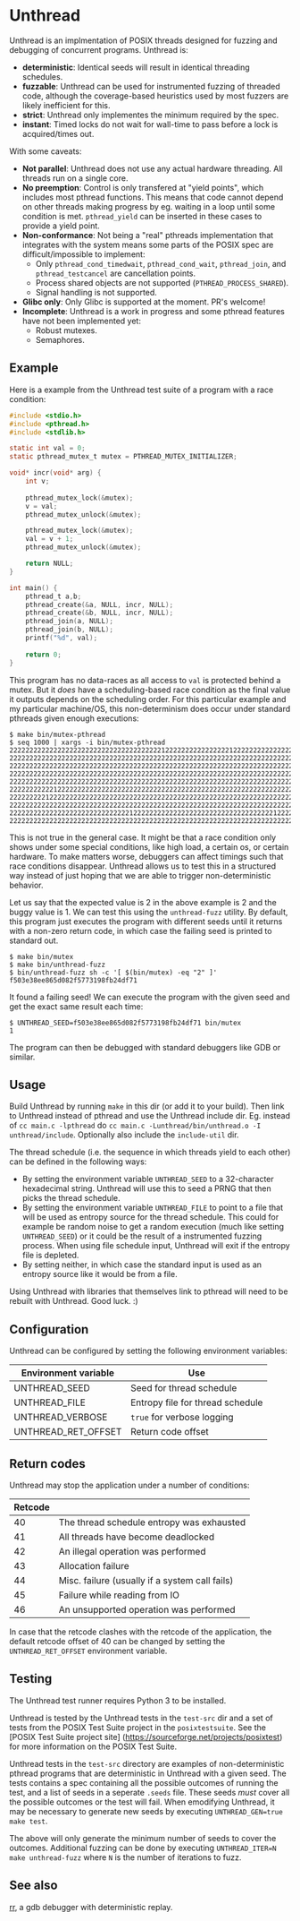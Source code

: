 Unthread
========

Unthread is an implmentation of POSIX threads designed for fuzzing and debugging of concurrent
programs. Unthread is:

- **deterministic**: Identical seeds will result in identical threading schedules.
- **fuzzable**: Unthread can be used for instrumented fuzzing of threaded code, although the
  coverage-based heuristics used by most fuzzers are likely inefficient for this.
- **strict**: Unthread only implementes the minimum required by the spec.
- **instant**: Timed locks do not wait for wall-time to pass before a lock is acquired/times out.

With some caveats:

- **Not parallel**: Unthread does not use any actual hardware threading. All threads run on a single
  core.
- **No preemption**: Control is only transfered at "yield points", which includes most pthread
  functions. This means that code cannot depend on other threads making progress by eg. waiting in a
  loop until some condition is met. `pthread_yield` can be inserted in these cases to provide a
  yield point.
- **Non-conformance**: Not being a "real" pthreads implementation that integrates with the system
  means some parts of the POSIX spec are difficult/impossible to implement:
  - Only `pthread_cond_timedwait`, `pthread_cond_wait`, `pthread_join`, and `pthread_testcancel` are
    cancellation points.
  - Process shared objects are not supported (`PTHREAD_PROCESS_SHARED`).
  - Signal handling is not supported.
- **Glibc only**: Only Glibc is supported at the moment. PR's welcome!
- **Incomplete**: Unthread is a work in progress and some pthread features have not been implemented
  yet:
  - Robust mutexes.
  - Semaphores.

Example
-------

Here is a example from the Unthread test suite of a program with a race condition:

```c
#include <stdio.h>
#include <pthread.h>
#include <stdlib.h>

static int val = 0;
static pthread_mutex_t mutex = PTHREAD_MUTEX_INITIALIZER;

void* incr(void* arg) {
    int v;
    
    pthread_mutex_lock(&mutex);
    v = val;
    pthread_mutex_unlock(&mutex);

    pthread_mutex_lock(&mutex);
    val = v + 1;
    pthread_mutex_unlock(&mutex);

    return NULL;
}

int main() {
    pthread_t a,b;
    pthread_create(&a, NULL, incr, NULL);
    pthread_create(&b, NULL, incr, NULL);
    pthread_join(a, NULL);
    pthread_join(b, NULL);
    printf("%d", val);
    
    return 0;
}
```

This program has no data-races as all access to `val` is protected behind a mutex. But it *does*
have a scheduling-based race condition as the final value it outputs depends on the scheduling
order. For this particular example and my particular machine/OS, this non-determinism does occur
under standard pthreads given enough executions:

```console
$ make bin/mutex-pthread
$ seq 1000 | xargs -i bin/mutex-pthread
2222222222222222222222222222222222222212222222222222222122222222222222222222222222222222222222222222
2222222222222222222222222222222222222222222222222222222222222222222222222222222222222222222222222222
2222222222222222222222222222222222222222222222222222222222222222222222222222222222222222222222222222
2222222222222222222222222222222222222222222222222222222222222222222222222222222222222222222222222222
2222222222222222222222222222222222222222222222222222222222222222222222222222222222222222222222222222
2222222222212222222222222222222222222222222222222222222222222222222222222122222222222222222222222222
2222222221222222222222222222222222222222222222222222222222222222222222222222222222222222222221222222
2222222222222222222222222222222222222222222222222222222222222222222222222222222222222222222222222222
2222222222222222222222222222221222222222222222222222222222222222221222222222222222222222222222222222
2222222222222222222222222222222222222222222222222222222222222222222222222222222122222222222222222222
```

This is not true in the general case. It might be that a race condition only shows under some
special conditions, like high load, a certain os, or certain hardware. To make matters worse,
debuggers can affect timings such that race conditions disappear. Unthread allows us to test this in
a structured way instead of just hoping that we are able to trigger non-deterministic behavior.

Let us say that the expected value is 2 in the above example is 2 and the buggy value is 1. We can
test this using the `unthread-fuzz` utility. By default, this program just executes the program with
different seeds until it returns with a non-zero return code, in which case the failing seed is
printed to standard out.

```console
$ make bin/mutex
$ make bin/unthread-fuzz
$ bin/unthread-fuzz sh -c '[ $(bin/mutex) -eq "2" ]'
f503e38ee865d082f5773198fb24df71
```

It found a failing seed! We can execute the program with the given seed and get the exact same
result each time:

```console
$ UNTHREAD_SEED=f503e38ee865d082f5773198fb24df71 bin/mutex
1
```

The program can then be debugged with standard debuggers like GDB or similar.

Usage
-----

Build Unthread by running `make` in this dir (or add it to your build). Then link to Unthread
instead of pthread and use the Unthread include dir. Eg. instead of `cc main.c -lpthread` do
`cc main.c -Lunthread/bin/unthread.o -I unthread/include`. Optionally also include the
`include-util` dir.

The thread schedule (i.e. the sequence in which threads yield to each other) can be defined in the
following ways:
- By setting the environment variable `UNTHREAD_SEED` to a 32-character hexadecimal string. Unthread
  will use this to seed a PRNG that then picks the thread schedule.
- By setting the environment variable `UNTHREAD_FILE` to point to a file that will be used as
  entropy source for the thread schedule. This could for example be random noise to get a random
  execution (much like setting `UNTHREAD_SEED`) or it could be the result of a instrumented fuzzing
  process. When using file schedule input, Unthread will exit if the entropy file is depleted.
- By setting neither, in which case the standard input is used as an entropy source like it would be
  from a file.

Using Unthread with libraries that themselves link to pthread will need to be rebuilt with Unthread.
Good luck. :)

Configuration
-------------

Unthread can be configured by setting the following environment variables:

| Environment variable | Use                              |
|----------------------|----------------------------------|
| UNTHREAD_SEED        | Seed for thread schedule         |
| UNTHREAD_FILE        | Entropy file for thread schedule |
| UNTHREAD_VERBOSE     | `true` for verbose logging       |
| UNTHREAD_RET_OFFSET  | Return code offset               |

Return codes
------------

Unthread may stop the application under a number of conditions:

| Retcode |                                                |
|---------|------------------------------------------------|
| 40      | The thread schedule entropy was exhausted      |
| 41      | All threads have become deadlocked             |
| 42      | An illegal operation was performed             |
| 43      | Allocation failure                             |
| 44      | Misc. failure (usually if a system call fails) |
| 45      | Failure while reading from IO                  |
| 46      | An unsupported operation was performed         |

In case that the retcode clashes with the retcode of the application, the default retcode offset of
40 can be changed by setting the `UNTHREAD_RET_OFFSET` environment variable.

Testing
-------

The Unthread test runner requires Python 3 to be installed.

Unthread is tested by the Unthread tests in the `test-src` dir and a set of tests from the POSIX
Test Suite project in the `posixtestsuite`. See the [POSIX Test Suite project site]
(https://sourceforge.net/projects/posixtest) for more information on the POSIX Test Suite.

Unthread tests in the `test-src` directory are examples of non-deterministic pthread programs that
are deterministic in Unthread with a given seed. The tests contains a spec containing all the
possible outcomes of running the test, and a list of seeds in a seperate `.seeds` file. These seeds
*must* cover all the possible outcomes or the test will fail. When emodifying Unthread, it may be
necessary to generate new seeds by executing `UNTHREAD_GEN=true make test`.

The above will only generate the minimum number of seeds to cover the outcomes. Additional fuzzing
can be done by executing `UNTHREAD_ITER=N make unthread-fuzz` where `N` is the number of iterations
to fuzz.

See also
--------

[rr](https://rr-project.org/), a gdb debugger with deterministic replay.